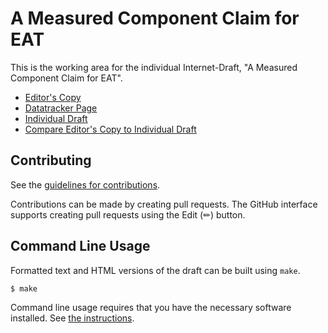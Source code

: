 # A Measured Component Claim for EAT

This is the working area for the individual Internet-Draft, "A Measured Component Claim for EAT".

* [Editor's Copy](https://thomas-fossati.github.io/draft-fft-rats-eat-measured-component/#go.draft-fft-rats-eat-measured-component.html)
* [Datatracker Page](https://datatracker.ietf.org/doc/draft-fft-rats-eat-measured-component)
* [Individual Draft](https://datatracker.ietf.org/doc/html/draft-fft-rats-eat-measured-component)
* [Compare Editor's Copy to Individual Draft](https://thomas-fossati.github.io/draft-fft-rats-eat-measured-component/#go.draft-fft-rats-eat-measured-component.diff)


## Contributing

See the
[guidelines for contributions](https://github.com/thomas-fossati/draft-fft-rats-eat-measured-component/blob/main/CONTRIBUTING.md).

Contributions can be made by creating pull requests.
The GitHub interface supports creating pull requests using the Edit (✏) button.


## Command Line Usage

Formatted text and HTML versions of the draft can be built using `make`.

```sh
$ make
```

Command line usage requires that you have the necessary software installed.  See
[the instructions](https://github.com/martinthomson/i-d-template/blob/main/doc/SETUP.md).

